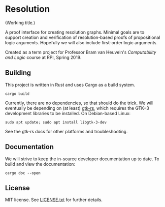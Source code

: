 # Resolution

(Working title.)

A proof interface for creating resolution graphs. Minimal goals are to support
creation and verification of resolution-based proofs of propositional logic
arguments. Hopefully we will also include first-order logic arguments.

Created as a term project for Professor Bram van Heuveln's _Computability and
Logic_ course at RPI, Spring 2019.

## Building

This project is written in Rust and uses Cargo as a build system.

```
cargo build
```

Currently, there are no dependencies, so that should do the trick.
We will eventually be depending on (at least)
[gtk-rs](https://crates.io/crates/gtk),
which requires the GTK+3 development libraries to be installed. On
Debian-based Linux:

```
sudo apt update; sudo apt install libgtk-3-dev
```

See the gtk-rs docs for other platforms and troubleshooting.

## Documentation

We will strive to keep the in-source developer documentation up to date. To
build and view the documentation:

```
cargo doc --open
```

## License

MIT license. See [LICENSE.txt](LICENSE.txt) for further details.
